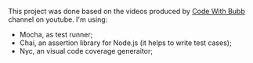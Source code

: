 This project was done based on the videos produced by [Code With Bubb](https://www.youtube.com/@codewithbubb/videos) channel on youtube.
I'm using: 
- Mocha, as test runner;
- Chai, an assertion library for Node.js (it helps to write test cases);
- Nyc, an visual code coverage generaitor;
